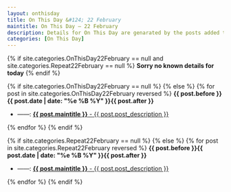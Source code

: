 ```yaml
---
layout: onthisday
title: On This Day &#124; 22 February
maintitle: On This Day — 22 February
description: Details for On This Day are genarated by the posts added to the website so the content is subject to changes/updates over time.
categories: [On This Day]
---
```


{% if site.categories.OnThisDay22February == null and site.categories.Repeat22February == null %}
<strong>Sorry no known details for today</strong>
{% endif %}

{% if site.categories.OnThisDay22February == null %}
{% else %}
{% for post in site.categories.OnThisDay22February reversed %}
<strong>{{ post.before }}{{ post.date | date: "%e %B %Y" }}{{ post.after }}</strong>
<ul>
<li> ——: <a class="{{ post.class }}" href="{{ post.url }}"><strong>{{ post.maintitle }}</strong> - {{ post.post_description }}</a></li>
</ul>
{% endfor %}
{% endif %}

{% if site.categories.Repeat22February == null %}
{% else %}
{% for post in site.categories.Repeat22February reversed %}
<strong>{{ post.before }}{{ post.date | date: "%e %B %Y" }}{{ post.after }}</strong>
<ul>
<li> ——: <a class="{{ post.class }}" href="{{ post.url }}"><strong>{{ post.maintitle }}</strong> - {{ post.post_description }}</a></li>
</ul>
{% endfor %}
{% endif %}
